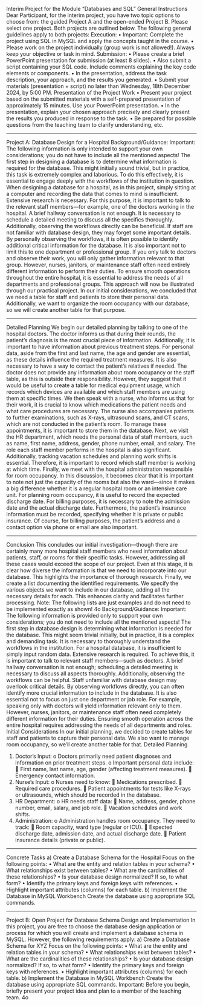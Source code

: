 Interim Project for the Module “Databases and SQL”
General Instructions
Dear Participant, for the interim project, you have two topic options to choose from: the guided Project A and the open-ended Project B. Please select one project. Both projects are outlined below. The following general guidelines apply to both projects:
Execution:
•	Important: Complete the project using SQL in MySQL and apply the concepts taught in the course.
•	Please work on the project individually (group work is not allowed!). Always keep your objective or task in mind.
Submission:
•	Please create a brief PowerPoint presentation for submission (at least 8 slides).
•	Also submit a script containing your SQL code. Include comments explaining the key code elements or components.
•	In the presentation, address the task description, your approach, and the results you generated.
•	Submit your materials (presentation + script) no later than Wednesday, 18th December 2024, by 5:00 PM.
Presentation of the Project Work
•	Present your project based on the submitted materials with a self-prepared presentation of approximately 15 minutes. Use your PowerPoint presentation.
•	In the presentation, explain your chosen approach precisely and clearly present the results you produced in response to the task.
•	Be prepared for possible questions from the teaching team to clarify understanding, etc.
________________________________________
Project A: Database Design for a Hospital
Background/Guidance:
Important: The following information is only intended to support your own considerations; you do not have to include all the mentioned aspects!
The first step in designing a database is to determine what information is required for the database. This might initially sound trivial, but in practice, this task is extremely complex and laborious.
To do this effectively, it is essential to engage deeply with the workflows of the institution in question. When designing a database for a hospital, as in this project, simply sitting at a computer and recording the data that comes to mind is insufficient. Extensive research is necessary.
For this purpose, it is important to talk to the relevant staff members—for example, one of the doctors working in the hospital. A brief hallway conversation is not enough. It is necessary to schedule a detailed meeting to discuss all the specifics thoroughly.
Additionally, observing the workflows directly can be beneficial. If staff are not familiar with database design, they may forget some important details. By personally observing the workflows, it is often possible to identify additional critical information for the database.
It is also important not to limit this to one department or professional group. If you only talk to doctors and observe their work, you will only gather information relevant to that group. However, nurses, janitors, or maintenance staff often need entirely different information to perform their duties. To ensure smooth operations throughout the entire hospital, it is essential to address the needs of all departments and professional groups.
This approach will now be illustrated through our practical project. In our initial considerations, we concluded that we need a table for staff and patients to store their personal data. Additionally, we want to organize the room occupancy with our database, so we will create another table for that purpose.
________________________________________
Detailed Planning
We begin our detailed planning by talking to one of the hospital doctors. The doctor informs us that during their rounds, the patient’s diagnosis is the most crucial piece of information. Additionally, it is important to have information about previous treatment steps. For personal data, aside from the first and last name, the age and gender are essential, as these details influence the required treatment measures. It is also necessary to have a way to contact the patient’s relatives if needed.
The doctor does not provide any information about room occupancy or the staff table, as this is outside their responsibility. However, they suggest that it would be useful to create a table for medical equipment usage, which records which devices are available and which staff members are using them at specific times.
We then speak with a nurse, who informs us that for their work, it is crucial to know which medications the patient needs and what care procedures are necessary. The nurse also accompanies patients to further examinations, such as X-rays, ultrasound scans, and CT scans, which are not conducted in the patient’s room. To manage these appointments, it is important to store them in the database.
Next, we visit the HR department, which needs the personal data of staff members, such as name, first name, address, gender, phone number, email, and salary. The role each staff member performs in the hospital is also significant. Additionally, tracking vacation schedules and planning work shifts is essential. Therefore, it is important to record which staff member is working at which time.
Finally, we meet with the hospital administration responsible for room occupancy. In this discussion, it becomes clear that it is important to note not just the capacity of the rooms but also the ward—since it makes a big difference whether it is a regular hospital room or an intensive care unit. For planning room occupancy, it is useful to record the expected discharge date. For billing purposes, it is necessary to note the admission date and the actual discharge date. Furthermore, the patient’s insurance information must be recorded, specifying whether it is private or public insurance. Of course, for billing purposes, the patient’s address and a contact option via phone or email are also important.
________________________________________
Conclusion
This concludes our initial investigation—though there are certainly many more hospital staff members who need information about patients, staff, or rooms for their specific tasks. However, addressing all these cases would exceed the scope of our project. Even at this stage, it is clear how diverse the information is that we need to incorporate into our database. This highlights the importance of thorough research.
Finally, we create a list documenting the identified requirements. We specify the various objects we want to include in our database, adding all the necessary details for each. This enhances clarity and facilitates further processing.
Note: The following lists are just examples and do not need to be implemented exactly as shown!
4o
Background/Guidance:
Important: The following information is provided only to support your own considerations; you do not need to include all the mentioned aspects!
The first step in database design is determining what information is needed for the database. This might seem trivial initially, but in practice, it is a complex and demanding task.
It is necessary to thoroughly understand the workflows in the institution. For a hospital database, it is insufficient to simply input random data. Extensive research is required.
To achieve this, it is important to talk to relevant staff members—such as doctors. A brief hallway conversation is not enough; scheduling a detailed meeting is necessary to discuss all aspects thoroughly.
Additionally, observing the workflows can be helpful. Staff unfamiliar with database design may overlook critical details. By observing workflows directly, you can often identify more crucial information to include in the database.
It is also essential not to focus on just one department or job role. For example, speaking only with doctors will yield information relevant only to them. However, nurses, janitors, or maintenance staff often need completely different information for their duties. Ensuring smooth operation across the entire hospital requires addressing the needs of all departments and roles.
Initial Considerations
In our initial planning, we decided to create tables for staff and patients to capture their personal data. We also want to manage room occupancy, so we’ll create another table for that.
Detailed Planning
1.	Doctor’s Input:
o	Doctors primarily need patient diagnoses and information on prior treatment steps.
o	Important personal data include:
	First name, last name, age, gender (affecting treatment measures).
	Emergency contact information.
2.	Nurse’s Input:
o	Nurses need to know:
	Medications prescribed.
	Required care procedures.
	Patient appointments for tests like X-rays or ultrasounds, which should be recorded in the database.
3.	HR Department:
o	HR needs staff data:
	Name, address, gender, phone number, email, salary, and job role.
	Vacation schedules and work shifts.
4.	Administration:
o	Administration handles room occupancy. They need to track:
	Room capacity, ward type (regular or ICU).
	Expected discharge date, admission date, and actual discharge date.
	Patient insurance details (private or public).
________________________________________
Concrete Tasks
a) Create a Database Schema for the Hospital
Focus on the following points:
•	What are the entity and relation tables in your schema?
•	What relationships exist between tables?
•	What are the cardinalities of these relationships?
•	Is your database design normalized? If so, to what form?
•	Identify the primary keys and foreign keys with references.
•	Highlight important attributes (columns) for each table.
b) Implement the Database in MySQL Workbench
Create the database using appropriate SQL commands.
________________________________________
Project B: Open Project for Database Schema Design and Implementation
In this project, you are free to choose the database design application or process for which you will create and implement a database schema in MySQL. However, the following requirements apply:
a) Create a Database Schema for XYZ
Focus on the following points:
•	What are the entity and relation tables in your schema?
•	What relationships exist between tables?
•	What are the cardinalities of these relationships?
•	Is your database design normalized? If so, to what form?
•	Identify the primary keys and foreign keys with references.
•	Highlight important attributes (columns) for each table.
b) Implement the Database in MySQL Workbench
Create the database using appropriate SQL commands.
Important: Before you begin, briefly present your project idea and plan to a member of the teaching team.
4o


